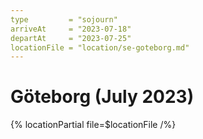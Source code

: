 ```yaml
---
type         = "sojourn"
arriveAt     = "2023-07-18"
departAt     = "2023-07-25"
locationFile = "location/se-goteborg.md"
---
```


# Göteborg (July 2023)

{% locationPartial file=$locationFile /%} 

